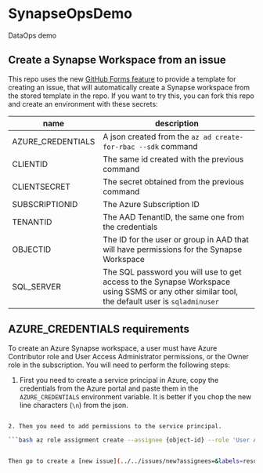 # SynapseOpsDemo
DataOps demo


## Create a Synapse Workspace from an issue

This repo uses the new [GitHub Forms feature](https://docs.github.com/en/communities/using-templates-to-encourage-useful-issues-and-pull-requests/syntax-for-issue-forms) to provide a template for creating an issue, that will automatically create a Synapse workspace from the stored template in the repo.
If you want to try this, you can fork this repo and create an environment with these secrets:

| name | description
| --- | ---
| AZURE_CREDENTIALS | A json created from the `az ad create-for-rbac --sdk` command
| CLIENTID | The same id created with the previous command
| CLIENTSECRET | The secret obtained from the previous command
| SUBSCRIPTIONID | The Azure Subscription ID 
| TENANTID | The AAD TenantID, the same one from the credentials
| OBJECTID | The ID for the user or group in AAD that will have permissions for the Synapse Workspace
| SQL_SERVER | The SQL password you will use to get access to the Synapse Workspace using SSMS or any other similar tool, the default user is `sqladminuser`

## AZURE_CREDENTIALS requirements

To create an Azure Synapse workspace, a user must have Azure Contributor role and User Access Administrator permissions, or the Owner role in the subscription. You will need to perform the following steps:

1. First you need to create a service principal in Azure, copy the credentials from the Azure portal and paste them in the `AZURE_CREDENTIALS` environment variable. It is better if you chop the new line characters (`\n`) from the json.

```bash az ad sp create-for-rbac --name myApp --role contributor --scopes /subscriptions/{subscription-id}/resourceGroups/exampleRG --sdk-auth | tr -d '\n'

2. Then you need to add permissions to the service principal.

```bash az role assignment create --assignee {object-id} --role 'User Access Administrator' --scope /subscriptions/{subscription-id}


Then go to create a [new issue](../../issues/new?assignees=&labels=resource+creation&template=create-synapse-environment.yml&title=%5BCreate%5D%3A+) and fill the form.
